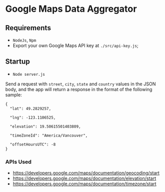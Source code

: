 # Google Maps Data Aggregator

## Requirements

- `NodeJs`, `Npm`
- Export your own Google Maps API key at `./src/api-key.js`;

## Startup

- `Node server.js`

Send a request with `street`, `city`, `state` and `country` values in the JSON body, and the app will return a response in the format of the following sample:

```
{
  "lat": 49.2829257,

  "lng": -123.1106525,

  "elevation": 19.50615501403809,

  "timeZoneId": "America/Vancouver",

  "offsetHoursUTC": -8
}
```

### APIs Used

- https://developers.google.com/maps/documentation/geocoding/start
- https://developers.google.com/maps/documentation/elevation/start
- https://developers.google.com/maps/documentation/timezone/start